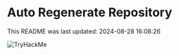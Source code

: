 # Auto Regenerate Repository

This README was last updated: 2024-08-28 16:08:26

 ![TryHackMe](https://tryhackme.com/badge/533634)